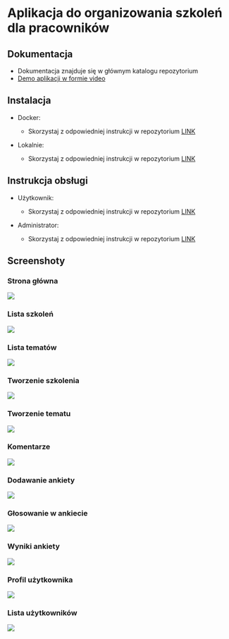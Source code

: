 # Aplikacja do organizowania szkoleń dla pracowników


## Dokumentacja

- Dokumentacja znajduje się w głównym katalogu repozytorium
- [Demo aplikacji w formie video](https://www.youtube.com/watch?v=87J3yUEBaRU)

## Instalacja

- Docker:
  - Skorzystaj z odpowiedniej instrukcji w repozytorium [LINK](../main/FFT_installation_docker.pdf)

- Lokalnie:
  - Skorzystaj z odpowiedniej instrukcji w repozytorium [LINK](../main/FFT_installation_local.pdf)


## Instrukcja obsługi

- Użytkownik:
  - Skorzystaj z odpowiedniej instrukcji w repozytorium [LINK](../main/FFT_user_manual.pdf)

- Administrator:
  - Skorzystaj z odpowiedniej instrukcji w repozytorium [LINK](../main/FFT_admin_manual.pdf)


## Screenshoty

### Strona główna
<img src="../main/screenshots/strona_glowna.png">

### Lista szkoleń
<img src="../main/screenshots/lista_szkolen.png">

### Lista tematów
<img src="../main/screenshots/lista_tematow.png">

### Tworzenie szkolenia
<img src="../main/screenshots/tworzenie_szkolenia.png">

### Tworzenie tematu
<img src="../main/screenshots/zaproponuj_temat.png">

### Komentarze
<img src="../main/screenshots/komentarze.png">

### Dodawanie ankiety
<img src="../main/screenshots/tworzenie_ankiety.png">

### Głosowanie w ankiecie
<img src="../main/screenshots/glosowanie.png">

### Wyniki ankiety
<img src="../main/screenshots/ankiety.png">

### Profil użytkownika
<img src="../main/screenshots/profil_usera.png">

### Lista użytkowników
<img src="../main/screenshots/lista_userow.png">



